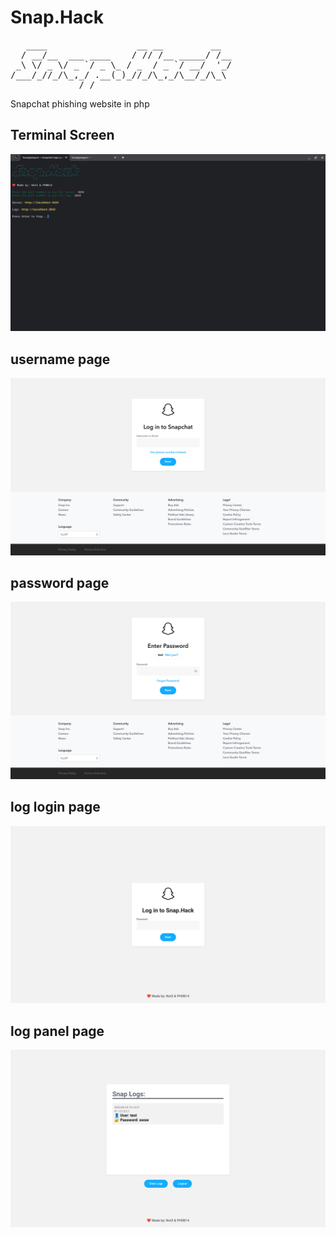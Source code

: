 # Snap.Hack

<pre>
   ____                 __ __         __ 
  / __/__  ___ ____    / // /__ _____/ /__ 
 _\ \/ _ \/ _ `/ _ \_ / _  / _ `/ __/  '_/ 
/___/_//_/\_,_/ .__(_)_//_/\_,_/\__/_/\_\ 
             /_/
</pre>

Snapchat phishing website in php

## Terminal Screen
![Alt Text](Terminal.png)

## username page
![Alt Text](login.png)

## password page
![Alt Text](password.png)

## log login page
![Alt Text](snap.png)

## log panel page
![Alt Text](log.png)
